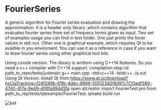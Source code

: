 # FourierSeries
A generic algorithm for Fourier series evaluation and drawing the approximation.
It is a header only library ,which contains algorithm that evaluates fourier series from set of frequecy terms given as input.
Two set of examples usage you can find in test folder. One just prints the forier values in std::out. Other one is graphical example ,which requires Qt to be availble in you enviroment. You can use it as a reference in case if you want to draw fourier series using other graphical tool kits.

Using consle version.
  The library is writtern using C++14 features. So you need a c++ compiler with C++14 support. 
  compilation step
  cd path_to_repo/tests/justmain
  g++  main.cpp -std=c++14 -lstdc++
  ./a.out
Using Qt Version.
  Install Qt from https://www.qt.io/download?hsCtaTracking=f24f249b-61fb-4dec-9869-50512342f8d9%7Cf3adf380-4740-4f7e-9e49-d06fa99445fa
  open qtcreator 
  import FourierTest.pro from path_to_rep/tests/qtexample/FourierTest.
  qmake
  build 
  run
  
![bat](https://github.com/abhilashraju/FourierSeries/blob/master/demo/bat.gif)
